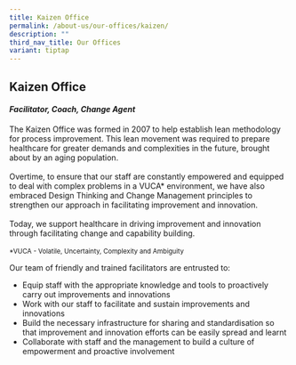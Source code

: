 ```yaml
---
title: Kaizen Office
permalink: /about-us/our-offices/kaizen/
description: ""
third_nav_title: Our Offices
variant: tiptap
---
```

<h2>Kaizen Office </h2>
<h4><em>Facilitator, Coach, Change Agent</em></h4>
The Kaizen Office was formed in 2007 to help establish lean methodology for process improvement. This lean movement was required to prepare healthcare for greater demands and complexities in the future, brought about by an aging population. <br><br>
Overtime, to ensure that our staff are constantly empowered and equipped to deal with complex problems in a VUCA* environment, we have also embraced Design Thinking and Change Management principles to strengthen our approach in facilitating improvement and innovation.<br><br>
Today, we support healthcare in driving improvement and innovation through facilitating change and capability building.<br><br>
<small>*VUCA - Volatile, Uncertainty, Complexity and Ambiguity</small>

Our team of friendly and trained facilitators are entrusted to:

*	Equip staff with the appropriate knowledge and tools to proactively carry out improvements and innovations
*	Work with our staff to facilitate and sustain improvements and innovations
*	Build the necessary infrastructure for sharing and standardisation so that improvement and innovation efforts can be easily spread and learnt
*	Collaborate with staff and the management to build a culture of empowerment and proactive involvement